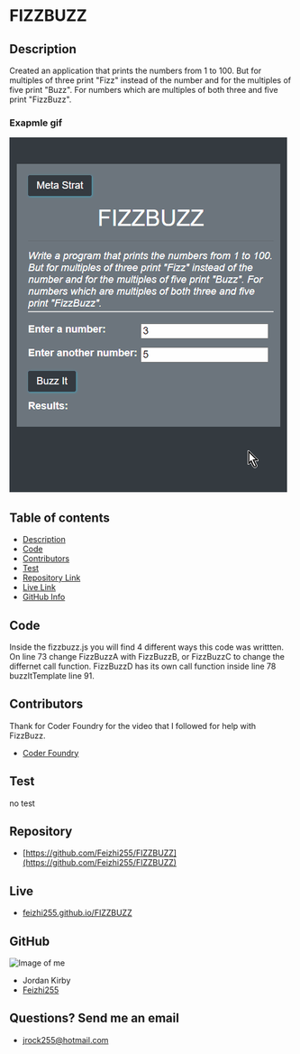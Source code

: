 # FIZZBUZZ

## Description

Created an application that prints the numbers from 1 to 100. But for
multiples of three print "Fizz" instead of the number and for the
multiples of five print "Buzz". For numbers which are multiples of
both three and five print "FizzBuzz".

### Exapmle gif

![Exapmle gif](./assets/gif/FizzbuzzDemo.gif)

## Table of contents

- [Description](#Description)
- [Code](#Code)
- [Contributors](#Contributors)
- [Test](#Test)
- [Repository Link](#Repository)
- [Live Link](#Live)
- [GitHub Info](#GitHub)

## Code

Inside the fizzbuzz.js you will find 4 different ways this code was writtten. On line 73 change FizzBuzzA with FizzBuzzB, or FizzBuzzC to change the differnet call function. FizzBuzzD has its own call function inside line 78 buzzItTemplate line 91.

## Contributors

Thank for Coder Foundry for the video that I followed for help with FizzBuzz.

- [Coder Foundry](https://www.youtube.com/watch?v=Qb5owKFFn-g)

## Test

no test

## Repository

- [https://github.com/Feizhi255/FIZZBUZZ](https://github.com/Feizhi255/FIZZBUZZ)

## Live

- [feizhi255.github.io/FIZZBUZZ](https://feizhi255.github.io/FIZZBUZZ/)

## GitHub

![Image of me](https://avatars2.githubusercontent.com/u/64999600?v=4)

- Jordan Kirby
- [Feizhi255](https://github.com/Feizhi255)

## Questions? Send me an email

- <jrock255@hotmail.com>
